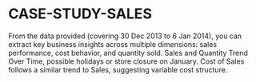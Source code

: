 # CASE-STUDY-SALES
From the data provided (covering 30 Dec 2013 to 6 Jan 2014), you can extract key business insights 
across multiple dimensions: sales performance, cost behavior, and quantity sold.
Sales and Quantity Trend Over Time, possible holidays or store closure on January.
Cost of Sales follows a similar trend to Sales, suggesting variable cost structure.
